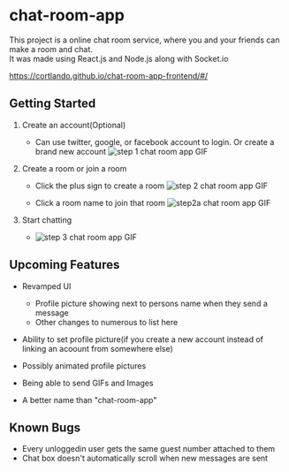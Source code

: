 # chat-room-app

This project is a online chat room service, where you and your friends can make a room and chat.<br>
It was made using React.js and Node.js along with Socket.io<br>

https://cortlando.github.io/chat-room-app-frontend/#/

## Getting Started

1. Create an account(Optional)
   - Can use twitter, google, or facebook account to login. Or create a brand new account
![step 1 chat room app GIF](https://user-images.githubusercontent.com/48654220/133308381-2657d9e2-a5de-4aa8-ba2d-f50c817159a9.gif)


2. Create a room or join a room
   - Click the plus sign to create a room
![step 2 chat room app GIF](https://user-images.githubusercontent.com/48654220/133308726-2b0c18ae-d7b3-4788-aa19-deade071b3eb.gif)
   
   - Click a room name to join that room
![step2a chat room app GIF](https://user-images.githubusercontent.com/48654220/133309253-aaec0cc6-2046-4beb-96ee-143d9dfa0262.gif)

3. Start chatting
   - ![step 3 chat room app GIF](https://user-images.githubusercontent.com/48654220/133309976-2e3ced3f-4bfe-4360-8e02-347cc17b0394.gif)


## Upcoming Features 


- Revamped UI 
	- Profile picture showing next to persons name when they send a message 
	- Other changes to numerous to list here 
  
- Ability to set profile picture(if you create a new account instead of linking an acoount from somewhere else)
 - Possibly animated profile pictures
- Being able to send GIFs and Images
- A better name than "chat-room-app"


## Known Bugs
- Every unloggedin user gets the same guest number attached to them 
- Chat box doesn't automatically scroll when new messages are sent
